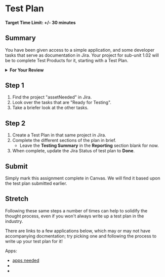 # Test Plan

#### Target Time Limit: +/- 30 minutes

## Summary

You have been given access to a simple application, and some developer tasks
that serve as documentation in Jira. Your project for sub-unit 1.02 will be to
complete Test Products for it, starting with a Test Plan.

<details> <summary> <strong> For Your Review </strong> </summary>

If you're feeling uncertain on where to start in this project, look over the
following:

- Skills Practice:
  - [Complete a Test Plan](./sp1.02.1.md)
  - [Write a Test](./sp1.02.2.md)
  - [Report a Bug](./sp1.02.3.md)

</details>

## Step 1

1. Find the project "assetNeeded" in Jira.
1. Look over the tasks that are "Ready for Testing".
1. Take a briefer look at the other tasks.

## Step 2

1. Create a Test Plan in that same project in Jira.
1. Complete the different sections of the plan in brief.
   - Leave the **Testing Summary** in the **Reporting** section blank for now.
1. When complete, update the Jira Status of test plan to **Done**.

## Submit

Simply mark this assignment complete in Canvas. We will find it based upon the
test plan submitted earlier.

## Stretch

Following these same steps a number of times can help to solidify the thought
process, even if you won't always write up a test plan in the industry.

There are links to a few applications below, which may or may not have
accompanying docmentation; try picking one and following the process to write up
your test plan for it!

Apps:

- [apps needed](assetNeeded)
-
-
